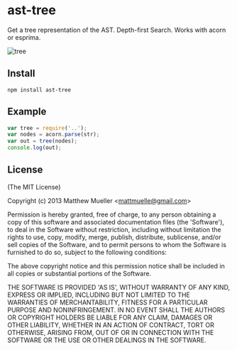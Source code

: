 
# ast-tree

  Get a tree representation of the AST. Depth-first Search. Works with acorn or esprima.

  ![tree](https://i.cloudup.com/WsXWCO2jab.png)

## Install

    npm install ast-tree

## Example

```js
var tree = require('..');
var nodes = acorn.parse(str);
var out = tree(nodes);
console.log(out);
```

## License

(The MIT License)

Copyright (c) 2013 Matthew Mueller &lt;mattmuelle@gmail.com&gt;

Permission is hereby granted, free of charge, to any person obtaining
a copy of this software and associated documentation files (the
'Software'), to deal in the Software without restriction, including
without limitation the rights to use, copy, modify, merge, publish,
distribute, sublicense, and/or sell copies of the Software, and to
permit persons to whom the Software is furnished to do so, subject to
the following conditions:

The above copyright notice and this permission notice shall be
included in all copies or substantial portions of the Software.

THE SOFTWARE IS PROVIDED 'AS IS', WITHOUT WARRANTY OF ANY KIND,
EXPRESS OR IMPLIED, INCLUDING BUT NOT LIMITED TO THE WARRANTIES OF
MERCHANTABILITY, FITNESS FOR A PARTICULAR PURPOSE AND NONINFRINGEMENT.
IN NO EVENT SHALL THE AUTHORS OR COPYRIGHT HOLDERS BE LIABLE FOR ANY
CLAIM, DAMAGES OR OTHER LIABILITY, WHETHER IN AN ACTION OF CONTRACT,
TORT OR OTHERWISE, ARISING FROM, OUT OF OR IN CONNECTION WITH THE
SOFTWARE OR THE USE OR OTHER DEALINGS IN THE SOFTWARE.
